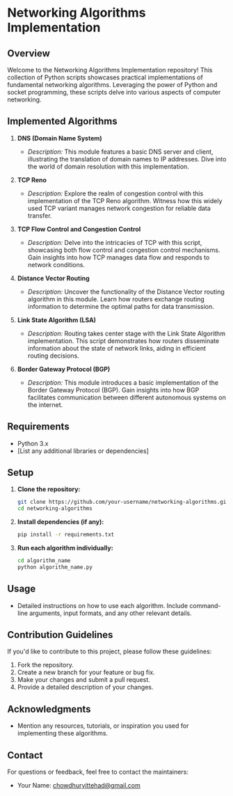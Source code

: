 # Networking Algorithms Implementation

## Overview

Welcome to the Networking Algorithms Implementation repository! This collection of Python scripts showcases practical implementations of fundamental networking algorithms. Leveraging the power of Python and socket programming, these scripts delve into various aspects of computer networking.

## Implemented Algorithms

1. **DNS (Domain Name System)**
   - *Description:* This module features a basic DNS server and client, illustrating the translation of domain names to IP addresses. Dive into the world of domain resolution with this implementation.

2. **TCP Reno**
   - *Description:* Explore the realm of congestion control with this implementation of the TCP Reno algorithm. Witness how this widely used TCP variant manages network congestion for reliable data transfer.

3. **TCP Flow Control and Congestion Control**
   - *Description:* Delve into the intricacies of TCP with this script, showcasing both flow control and congestion control mechanisms. Gain insights into how TCP manages data flow and responds to network conditions.

4. **Distance Vector Routing**
   - *Description:* Uncover the functionality of the Distance Vector routing algorithm in this module. Learn how routers exchange routing information to determine the optimal paths for data transmission.

5. **Link State Algorithm (LSA)**
   - *Description:* Routing takes center stage with the Link State Algorithm implementation. This script demonstrates how routers disseminate information about the state of network links, aiding in efficient routing decisions.

6. **Border Gateway Protocol (BGP)**
   - *Description:* This module introduces a basic implementation of the Border Gateway Protocol (BGP). Gain insights into how BGP facilitates communication between different autonomous systems on the internet.

## Requirements

- Python 3.x
- [List any additional libraries or dependencies]

## Setup

1. **Clone the repository:**
    ```bash
    git clone https://github.com/your-username/networking-algorithms.git
    cd networking-algorithms
    ```

2. **Install dependencies (if any):**
    ```bash
    pip install -r requirements.txt
    ```

3. **Run each algorithm individually:**
    ```bash
    cd algorithm_name
    python algorithm_name.py
    ```

## Usage

- Detailed instructions on how to use each algorithm. Include command-line arguments, input formats, and any other relevant details.

## Contribution Guidelines

If you'd like to contribute to this project, please follow these guidelines:

1. Fork the repository.
2. Create a new branch for your feature or bug fix.
3. Make your changes and submit a pull request.
4. Provide a detailed description of your changes.



## Acknowledgments

- Mention any resources, tutorials, or inspiration you used for implementing these algorithms.

## Contact

For questions or feedback, feel free to contact the maintainers:

- Your Name: chowdhuryittehad@gmail.com
